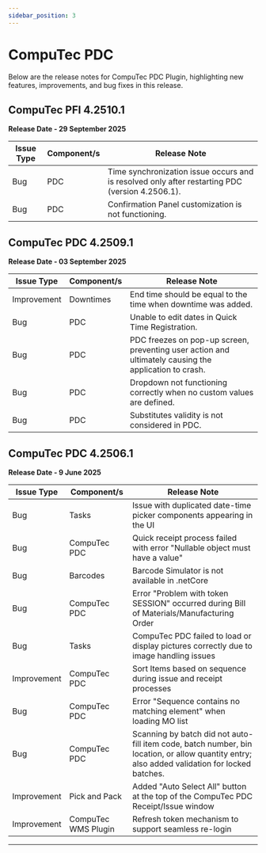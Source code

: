 ```yaml
---
sidebar_position: 3
---
```


# CompuTec PDC

Below are the release notes for CompuTec PDC Plugin, highlighting new features, improvements, and bug fixes in this release.

## CompuTec PFI 4.2510.1

**Release Date - 29 September 2025**

| Issue Type | Component/s | Release Note |
| --- | --- | --- |
| Bug | PDC | Time synchronization issue occurs and is resolved only after restarting PDC (version 4.2506.1). |
| Bug | PDC | Confirmation Panel customization is not functioning. |

## CompuTec PDC 4.2509.1

**Release Date - 03 September 2025**

| Issue Type | Component/s | Release Note |
| --- | --- | --- |
| Improvement | Downtimes | End time should be equal to the time when downtime was added.
| Bug | PDC |  Unable to edit dates in Quick Time Registration. |
| Bug | PDC | PDC freezes on pop-up screen, preventing user action and ultimately causing the application to crash. |
| Bug | PDC | Dropdown not functioning correctly when no custom values are defined. |
| Bug | PDC | Substitutes validity is not considered in PDC. |

## CompuTec PDC 4.2506.1

**Release Date - 9 June 2025**

| Issue Type | Component/s | Release Note |
| --- | --- | --- |
| Bug | Tasks | Issue with duplicated date-time picker components appearing in the UI |
| Bug | CompuTec PDC | Quick receipt process failed with error "Nullable object must have a value"  |
| Bug | Barcodes | Barcode Simulator is not available in .netCore |
| Bug | CompuTec PDC |  Error "Problem with token SESSION" occurred during Bill of Materials/Manufacturing Order |
| Bug | Tasks | CompuTec PDC failed to load or display pictures correctly due to image handling issues |
| Improvement | CompuTec PDC | Sort Items based on sequence during issue and receipt processes |
| Bug | CompuTec PDC | Error "Sequence contains no matching element" when loading MO list |
| Bug | CompuTec PDC | Scanning by batch did not auto-fill item code, batch number, bin location, or allow quantity entry; also added validation for locked batches. |
| Improvement | Pick and Pack | Added "Auto Select All" button at the top of the CompuTec PDC Receipt/Issue window |
| Improvement | CompuTec WMS Plugin |  Refresh token mechanism to support seamless re-login |

---
